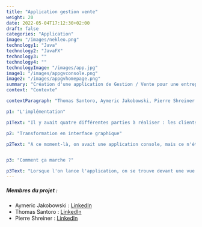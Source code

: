 ```yaml
---
title: "Application gestion vente"
weight: 20
date: 2022-05-04T17:12:30+02:00
draft: false
categories: "Application"
image: "/images/nekleo.png"
technology1: "Java"
technology2: "JavaFX"
technology3: ""
technology4: ""
technologyImage: "/images/app.jpg"
image1: "/images/appgvconsole.png"
image2: "/images/appgvhomepage.png"
summary: "Création d'une application de Gestion / Vente pour une entreprise"
context: "Contexte"

contextParagraph: "Thomas Santoro, Aymeric Jakobowski, Pierre Shreiner et moi-même devions coder une application de gestion/vente qui serait fonctionnelle pour une entreprise. On avait seulement 2 semaine pour le faire, et justement, beaucoup de choses devait être faites : le programme en lui-même, la transformation en interface graphique, les tests unitaires et bien plus encore. Nous avons utilisé Java ainsi que JavaFX pour réaliser ce projet."

p1: "L'implémentation"

p1Text: "Il y avait quatre différentes parties à réaliser : les clients, les articles et les stocks. Enfin, il fallait programmer des listes de ces objets pour le panier par exemple. J'ai principalement travaillé sur les 3 dernières parties avec Pierre Shreiner. Thomas Santoro et Aymeric Jakobowski ont, quant à eux, travaillé sur les clients ainsi que la partie management du projet."

p2: "Transformation en interface graphique"

p2Text: "A ce moment-là, on avait une application console, mais ce n'était pas très adapté aux utilisateurs. On a logiquement dû la transformer en ajoutant une interface graphique. Il y avait donc différentes vues qui étaient toutes reliée entre elles. Avec l'aide de boutons, de listboxs, et autres, nous avons réussi à afficher toutes les données et fonctionnalités nécessaires à l'utilisateur."


p3: "Comment ça marche ?"

p3Text: "Lorsque l'on lance l'application, on se trouve devant une vue qui va nous laisser choisir dans quel sou parti nous voulons aller : clients, stocks... Après ça, on va avoir une autre liste de menu qui va s'ouvrir et nous laisser choisir si on veut accéder aux données actuelles ou si on veut les modifier, en ajouter ou supprimant des objets par exemple. On pouvait aussi choisir comment trier les objets. Au final, c'était une appli très compliquée, surtout pour des premières années, mais on a réussi et c'est le principal."
---
```


##### Membres du projet :
- Aymeric Jakobowski : [LinkedIn](https://www.linkedin.com/in/aymeric-jakobowski/)
- Thomas Santoro : [LinkedIn](https://www.linkedin.com/in/thomas-santoro/)
- Pierre Shreiner : [LinkedIn](https://www.linkedin.com/in/pierre-schreiner/)